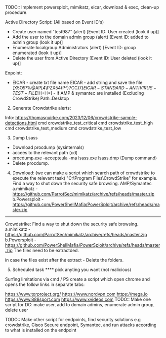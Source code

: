TODO:: Implement powersploit, mimikatz, eicar, download & exec, clean-up procedure. 


Active Directory Script: (All based on Event ID's)
 - Create user named "test987" (alert) [Event ID: User created (look it up)]
 - Add the user to the domain admin group (alert) [Event ID: added to admin group (look it up)]
 - Enumerate localgroup Administrators (alert) [Event ID: group enumerated (look it up)]
 - Delete the user from Active Directory [Event ID: User deleted (look it up)]

Enpoint:
 - EICAR - create txt file name EICAR - add string and save the file [X5O!P%@AP[4\PZX54(P^)7CC)7}$EICAR-STANDARD-ANTIVIRUS-TEST-FILE!$H+H*] - If AMP & symantec are installed (Excluding CrowdStrike) Path::Desktop

2. Generate Crowdstrike alerts:

Info: https://thomasquirke.com/2023/12/06/crowdstrike-sample-detections.html
cmd crowdstrike_test_critical 
cmd crowdstrike_test_high
cmd crowdstrike_test_medium
cmd crowdstrike_test_low

3. Dump Lsass
 - Download procdump (sysinternals) 
 - accees to the relevant path (cd) 
 - procdump.exe -accepteula -ma lsass.exe lsass.dmp (Dump command)
 - Delete procdump.

4. Download: (we can make a script which search path of crowdstrike to execute the relevant task)
"C:\Program Files\CrowdStrike" for example.
Find a way to shut down the security safe browsing.
AMP/Symantec
	a.mimikatz - https://github.com/ParrotSec/mimikatz/archive/refs/heads/master.zip
	b.Powersploit - https://github.com/PowerShellMafia/PowerSploit/archive/refs/heads/master.zip
_______________________________________________________________________________________________
Crowdstrike:
Find a way to shut down the security safe browsing.
	a.mimikatz - https://github.com/ParrotSec/mimikatz/archive/refs/heads/master.zip
	b.Powersploit - https://github.com/PowerShellMafia/PowerSploit/archive/refs/heads/master.zip
The files need to be extractded.

in case the files exist after the extract - Delete the folders.


5. Scheduled task **** pick anyting you want (not malicious)



Surfing limitations via cmd / PS
create a script which open chrome and opens the follow links in separate tabs:

https://www.torproject.org/
https://www.nordvpn.com
https://mega.io 
https://www.888sport.com
https://www.xvideos.com 
TODO:: Make one script for DC: make user, add to domain admins, enumerate admin group, delete user


TODO:: Make other script for endpoints, find security solutions e.g crowdstrike, Cisco Secure endpoint,
Symantec, and run attacks according to what is installed on the endpoint 
